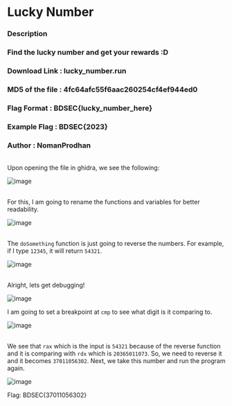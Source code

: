 # Lucky Number
### Description
### Find the lucky number and get your rewards :D

### Download Link : lucky_number.run

### MD5 of the file : 4fc64afc55f6aac260254cf4ef944ed0

### Flag Format : BDSEC{lucky_number_here}

### Example Flag : BDSEC{2023}

### Author : NomanProdhan

<br>Upon opening the file in ghidra, we see the following:

![image](https://github.com/Jurf3d/CTF/assets/139546647/a1a83ed2-10a6-47fc-b0a1-de13975f9db4)

<br> For this, I am going to rename the functions and variables for better readability. <br>

![image](https://github.com/Jurf3d/CTF/assets/139546647/df1965b5-7d2d-4341-8535-021c007ca1af)

<br> The `doSomething` function is just going to reverse the numbers. For example, if I type `12345`, it will return `54321`. <br>

![image](https://github.com/Jurf3d/CTF/assets/139546647/4b2e4b5f-161c-4880-b9c8-6e3115446723)

<br> Alright, lets get debugging!

![image](https://github.com/Jurf3d/CTF/assets/139546647/7100d25f-4d6e-4d12-a7a9-7cf9dada699c)

I am going to set a breakpoint at `cmp` to see what digit is it comparing to.

![image](https://github.com/Jurf3d/CTF/assets/139546647/51247397-3d3d-4121-afd8-9e8d4448f809)

<br> We see that `rax` which is the input is `54321` because of the reverse function and it is comparing with `rdx` which is `20365011073`.
So, we need to reverse it and it becomes `37011056302`. Next, we take this number and run the program again. <br>

![image](https://github.com/Jurf3d/CTF/assets/139546647/bcd678f5-2ddb-4edf-8b35-90622f8e9b4a)

Flag: BDSEC{37011056302}
